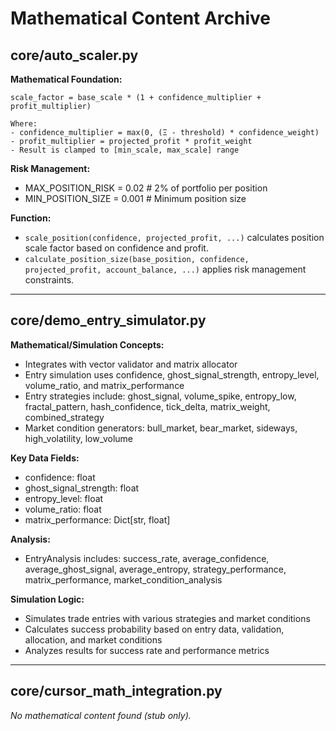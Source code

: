 # Mathematical Content Archive

## core/auto_scaler.py

**Mathematical Foundation:**

```
scale_factor = base_scale * (1 + confidence_multiplier + profit_multiplier)

Where:
- confidence_multiplier = max(0, (Ξ - threshold) * confidence_weight)
- profit_multiplier = projected_profit * profit_weight
- Result is clamped to [min_scale, max_scale] range
```

**Risk Management:**
- MAX_POSITION_RISK = 0.02  # 2% of portfolio per position
- MIN_POSITION_SIZE = 0.001  # Minimum position size

**Function:**
- `scale_position(confidence, projected_profit, ...)` calculates position scale factor based on confidence and profit.
- `calculate_position_size(base_position, confidence, projected_profit, account_balance, ...)` applies risk management constraints.

---

## core/demo_entry_simulator.py

**Mathematical/Simulation Concepts:**
- Integrates with vector validator and matrix allocator
- Entry simulation uses confidence, ghost_signal_strength, entropy_level, volume_ratio, and matrix_performance
- Entry strategies include: ghost_signal, volume_spike, entropy_low, fractal_pattern, hash_confidence, tick_delta, matrix_weight, combined_strategy
- Market condition generators: bull_market, bear_market, sideways, high_volatility, low_volume

**Key Data Fields:**
- confidence: float
- ghost_signal_strength: float
- entropy_level: float
- volume_ratio: float
- matrix_performance: Dict[str, float]

**Analysis:**
- EntryAnalysis includes: success_rate, average_confidence, average_ghost_signal, average_entropy, strategy_performance, matrix_performance, market_condition_analysis

**Simulation Logic:**
- Simulates trade entries with various strategies and market conditions
- Calculates success probability based on entry data, validation, allocation, and market conditions
- Analyzes results for success rate and performance metrics

---

## core/cursor_math_integration.py

*No mathematical content found (stub only).* 